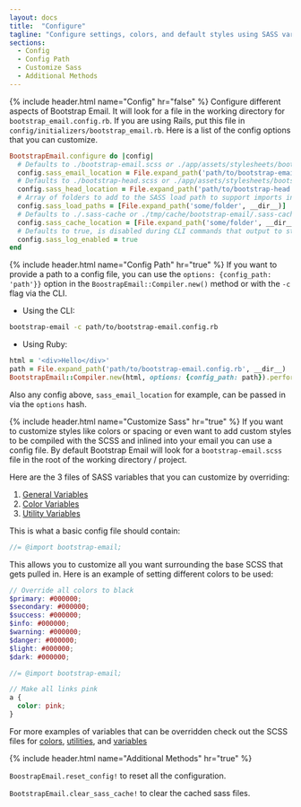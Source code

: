 ```yaml
---
layout: docs
title:  "Configure"
tagline: "Configure settings, colors, and default styles using SASS variables."
sections:
  - Config
  - Config Path
  - Customize Sass
  - Additional Methods
---
```

{% include header.html name="Config" hr="false" %}
Configure different aspects of Bootstrap Email. It will look for a file in the working directory for `bootstrap_email.config.rb`. If you are using Rails, put this file in `config/initializers/bootstrap_email.rb`. Here is a list of the config options that you can customize.
```ruby
BootstrapEmail.configure do |config|
  # Defaults to ./bootstrap-email.scss or ./app/assets/stylesheets/bootstrap-email.scss in rails
  config.sass_email_location = File.expand_path('path/to/bootstrap-email.scss', __dir__)
  # Defaults to ./bootstrap-head.scss or ./app/assets/stylesheets/bootstrap-head.scss in rails
  config.sass_head_location = File.expand_path('path/to/bootstrap-head.scss', __dir__)
  # Array of folders to add to the SASS load path to support imports in the custom SASS files
  config.sass_load_paths = [File.expand_path('some/folder', __dir__)]
  # Defaults to ./.sass-cache or ./tmp/cache/bootstrap-email/.sass-cache in rails
  config.sass_cache_location = [File.expand_path('some/folder', __dir__)]
  # Defaults to true, is disabled during CLI commands that output to standard out
  config.sass_log_enabled = true
end
```

{% include header.html name="Config Path" hr="true" %}
If you want to provide a path to a config file, you can use the `options: {config_path: 'path'}}` option in the `BoostrapEmail::Compiler.new()` method or with the `-c` flag via the CLI.
- Using the CLI:
```bash
bootstrap-email -c path/to/bootstrap-email.config.rb
```
- Using Ruby:
```ruby
html = '<div>Hello</div>'
path = File.expand_path('path/to/bootstrap-email.config.rb', __dir__)
BootstrapEmail::Compiler.new(html, options: {config_path: path}).perform_full_compile
```
Also any config above, `sass_email_location` for example, can be passed in via the `options` hash.

{% include header.html name="Customize Sass" hr="true" %}
If you want to customize styles like colors or spacing or even want to add custom styles to be compiled with the SCSS and inlined into your email you can use a config file. By default Bootstrap Email will look for a `bootstrap-email.scss` file in the root of the working directory / project.

Here are the 3 files of SASS variables that you can customize by overriding:
1. [General Variables](https://github.com/bootstrap-email/bootstrap-email/blob/master/core/scss/_variables.scss)
2. [Color Variables](https://github.com/bootstrap-email/bootstrap-email/blob/master/core/scss/_colors.scss)
2. [Utility Variables](https://github.com/bootstrap-email/bootstrap-email/blob/master/core/scss/_utilities.scss)

This is what a basic config file should contain:
```scss
//= @import bootstrap-email;
```

 This allows you to customize all you want surrounding the base SCSS that gets pulled in. Here is an example of setting different colors to be used:
```scss
// Override all colors to black
$primary: #000000;
$secondary: #000000;
$success: #000000;
$info: #000000;
$warning: #000000;
$danger: #000000;
$light: #000000;
$dark: #000000;

//= @import bootstrap-email;

// Make all links pink
a {
  color: pink;
}
```
For more examples of variables that can be overridden check out the SCSS files for [colors](https://github.com/bootstrap-email/bootstrap-email/blob/v1-dev/core/scss/_colors.scss), [utilities](https://github.com/bootstrap-email/bootstrap-email/blob/v1-dev/core/scss/_utilities.scss), and [variables](https://github.com/bootstrap-email/bootstrap-email/blob/v1-dev/core/scss/_variables.scss)

{% include header.html name="Additional Methods" hr="true" %}

`BoostrapEmail.reset_config!` to reset all the configuration.

`BootstrapEmail.clear_sass_cache!` to clear the cached sass files.
